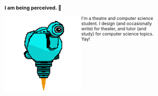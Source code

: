 ### I am being perceived. 👋

<!-- ![SAM.gif](https://github.com/lxwooxy/lxwooxy/blob/main/SAM.gif) -->

<img src="https://github.com/lxwooxy/lxwooxy/blob/main/SAM.gif" width=auto height="250" align="left"> 

I'm a theatre and computer science student.
I design (and occasionally write) for theater, and tutor (and study) for computer science topics. 
Yay!





